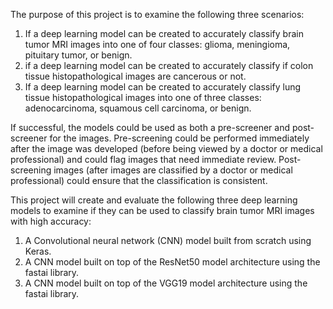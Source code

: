 The purpose of this project is to examine the following three scenarios:
1. If a deep learning model can be created to accurately classify brain tumor MRI images into one of four classes: glioma, meningioma, pituitary tumor, or benign.
2. if a deep learning model can be created to accurately classify if colon tissue histopathological images are cancerous or not.
3. If a deep learning model can be created to accurately classify lung tissue histopathological images into one of three classes: adenocarcinoma, squamous cell carcinoma, or benign.  

If successful, the models could be used as both a pre-screener and post-screener for the images. Pre-screening could be performed immediately after the image was developed (before being viewed by a doctor or medical professional) and could flag images that need immediate review. Post-screening images (after images are classified by a doctor or medical professional) could ensure that the classification is consistent.

This project will create and evaluate the following three deep learning models to examine if they can be used to classify brain tumor MRI images with high accuracy: 
1. A Convolutional neural network (CNN) model built from scratch using Keras.  
2. A CNN model built on top of the ResNet50 model architecture using the fastai library.
3. A CNN model built on top of the VGG19 model architecture using the fastai library.
